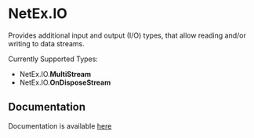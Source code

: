 # NetEx.IO

Provides additional input and output (I/O) types, that allow reading and/or writing to data streams.

Currently Supported Types:
- NetEx.IO.**MultiStream**
- NetEx.IO.**OnDisposeStream**

## Documentation

Documentation is available [here](https://peckmore.github.io/NetEx)